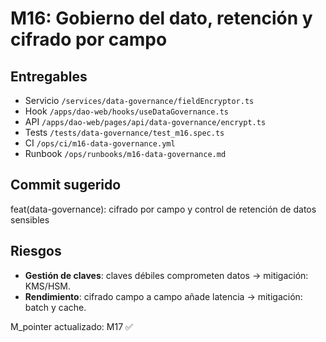 
# M16: Gobierno del dato, retención y cifrado por campo

## Entregables
- Servicio `/services/data-governance/fieldEncryptor.ts`
- Hook `/apps/dao-web/hooks/useDataGovernance.ts`
- API `/apps/dao-web/pages/api/data-governance/encrypt.ts`
- Tests `/tests/data-governance/test_m16.spec.ts`
- CI `/ops/ci/m16-data-governance.yml`
- Runbook `/ops/runbooks/m16-data-governance.md`

## Commit sugerido


feat(data-governance): cifrado por campo y control de retención de datos sensibles


## Riesgos
- **Gestión de claves**: claves débiles comprometen datos → mitigación: KMS/HSM.
- **Rendimiento**: cifrado campo a campo añade latencia → mitigación: batch y cache.


M_pointer actualizado: M17 ✅

